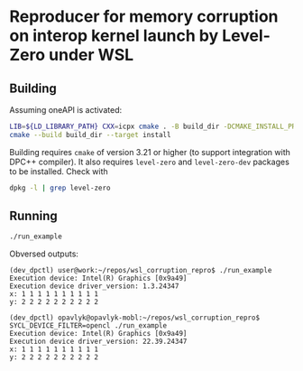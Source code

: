 # Reproducer for memory corruption on interop kernel launch by Level-Zero under WSL

## Building

Assuming oneAPI is activated:

```bash
LIB=${LD_LIBRARY_PATH} CXX=icpx cmake . -B build_dir -DCMAKE_INSTALL_PREFIX=.
cmake --build build_dir --target install
```

Building requires `cmake` of version 3.21 or higher (to support integration with DPC++ compiler).
It also requires `level-zero` and `level-zero-dev` packages to be installed. Check with

```bash
dpkg -l | grep level-zero
```


## Running

```bash
./run_example
```

Obversed outputs:

```
(dev_dpctl) user@work:~/repos/wsl_corruption_repro$ ./run_example
Execution device: Intel(R) Graphics [0x9a49]
Execution device driver_version: 1.3.24347
x: 1 1 1 1 1 1 1 1 1 1
y: 2 2 2 2 2 2 2 2 2 2
```

```
(dev_dpctl) opavlyk@opavlyk-mobl:~/repos/wsl_corruption_repro$ SYCL_DEVICE_FILTER=opencl ./run_example
Execution device: Intel(R) Graphics [0x9a49]
Execution device driver_version: 22.39.24347
x: 1 1 1 1 1 1 1 1 1 1
y: 2 2 2 2 2 2 2 2 2 2
```